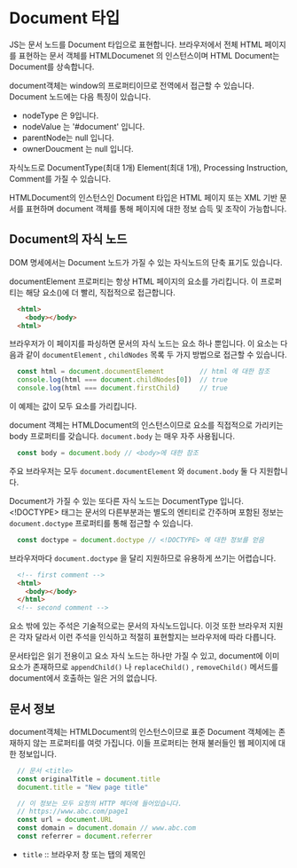 # Document 타입

JS는 문서 노드를 Document 타입으로 표현합니다. 브라우저에서 전체 HTML 페이지를 표현하는 문서 객체를 HTMLDocumenet 의 인스턴스이며 HTML Document는 Document를 상속합니다.

document객체는 window의 프로퍼티이므로 전역에서 접근할 수 있습니다. Document 노드에는 다음 특징이 있습니다.

* nodeType 은 9입니다.
* nodeValue 는 '#document' 입니다.
* parentNode는 null 입니다.
* ownerDoucment 는 null 입니다.

자식노드로 DocumentType(최대 1개) Element(최대 1개), Processing Instruction, Comment를 가질 수 있습니다.

HTMLDocument의 인스턴스인 Document 타입은 HTML 페이지 또는 XML 기반 문서를 표현하며 document 객체를 통해 페이지에 대한 정보 습득 및 조작이 가능합니다.

## Document의 자식 노드

DOM 명세에서는 Document 노드가 가질 수 있는 자식노드의 단축 표기도 있습니다.

documentElement 프로퍼티는 항상 HTML 페이지의 <html> 요소를 가리킵니다. 이 프로퍼티는 해당 요소(<html>)에 더 빨리, 직접적으로 접근합니다.
  
``` html
  <html>
    <body></body>
  <html>
```

브라우저가 이 페이지를 파싱하면 문서의 자식 노드는 <html> 요소 하나 뿐입니다. 이 요소는 다음과 같이 `documentElement` , `childNodes` 목록 두 가지 방법으로 접근할 수 있습니다. 
  
``` js
  const html = document.documentElement         // html 에 대한 참조
  console.log(html === document.childNodes[0])  // true
  console.log(html === document.firstChild)     // true
```

이 예제는 값이 모두 <html> 요소를 가리킵니다.

document 객체는 HTMLDocument의 인스턴스이므로 <body> 요소를 직접적으로 가리키는 body 프로퍼티를 갖습니다. `document.body` 는 매우 자주 사용됩니다.

``` js
  const body = document.body // <body>에 대한 참조
```

주요 브라우저는 모두 `document.documentElement` 와 `document.body` 둘 다 지원합니다.

Document가 가질 수 있는 또다른 자식 노드는 DocumentType 입니다. <!DOCTYPE> 태그는 문서의 다른부분과는 별도의 엔티티로 간주하며 포함된 정보는 `document.doctype` 프로퍼티를 통해 접근할 수 있습니다.

``` js
  const doctype = document.doctype // <!DOCTYPE> 에 대한 정보를 얻음
```

브라우저마다 `document.doctype` 을 달리 지원하므로 유용하게 쓰기는 어렵습니다. 

``` html
  <!-- first comment -->
  <html>
    <body></body>
  </html>
  <!-- second comment -->
```
<html> 요소 밖에 있는 주석은 기술적으로는 문서의 자식노드입니다. 이것 또한 브라우저 지원은 각자 달라서 이런 주석을 인식하고 적절히 표현할지는 브라우저에 따라 다릅니다.

문서타입은 읽기 전용이고 요소 자식 노드는 하나만 가질 수 있고,  document에 이미 <html>요소가 존재하므로 `appendChild()` 나 `replaceChild()` ,  `removeChild()` 메서드를 document에서 호출하는 일은 거의 없습니다.

## 문서 정보
 document객체는 HTMLDocument의 인스턴스이므로 표준 Document 객체에는 존재하지 않는 프로퍼티를 여럿 가집니다. 이들 프로퍼티는 현재 불러들인 웹 페이지에 대한 정보입니다. 

``` js
  // 문서 <title>
  const originalTitle = document.title
  document.title = "New page title"

  // 이 정보는 모두 요청의 HTTP 헤더에 들어있습니다.
  // https://www.abc.com/page1
  const url = document.URL
  const domain = document.domain // www.abc.com
  const referrer = document.referrer
```

* `title` :: 브라우저 창 또는 탭의 제목인 <title> 요소 텍스트. 현재 페이지의 제목 읽기 및 설정 가능. 값을 바꿔도 <title> 요소는 변함이 없음
* `URL` :: 페이지의 완전한 URL(주소 표시줄에 있는 URL) 포함
* `domain` :: 페이지의 도메인 이름
* `referrer` :: 이 페이지를 링크한 페이지의 URL. 해당 페이지가 없을경우 referrer 프로퍼티에는 빈 문자열이 저장


## Element 타입

웹 프로그래밍 에서 Document 타입 다음으로 자주 쓰는 타입은 Element 타입입니다. Element 타입은 XML/HTML 요소를 표현하며 이를 통해 태그 이름이나 자식, 속성같은 정보에 접근가능합니다. Element 노드에는 특징이 있습니다.

* `nodeType` 은 1입니다.
* `nodeName` 은 요소의 태그 이름입니다.
* `nodeValue` 는 null 입니다.
* `parentNode`는 Document 또는 Element 입니다.
* `ownerDoucment` 는 null 입니다.
* 자식노드로 Element나 Text, Comment, ProcessingIntsruction, CDATA Section, EntityReference를 가질 수 있습니다.

요소의 태그 이름은 `nodeName` 프로퍼티나 `tagName` 프로퍼티로 얻을 수 있습니다.

``` js
  // <div id="myDiv"></div>
  const div = document.getElementById('myDiv')
  console.log(div.tagName)  // DIV  :: HTML에서는 항상 대문자 반환
  console.log(div.tagName === div.nodeName) // true
```

## HTML 요소

HTML 요소는 모두 HTMLElement타입을 통해 표현됩니다. HTMLElement는 Element를 직접적으로 상속하며 몇 가지 프로퍼티가 추가됩니다. 각 프로퍼티는 모든 HTML 요소에서 사용가능한 표준 속성중 하나를 나타냅니다.

id - 요소의 고유한 식별자
title - 요소에 대한 추가 정보이며 일반적으로 마우스를 가져가면 툴팁으로 표현됩니다.
lang - 요소 콘텐츠의 언어 코드인데 거의 쓰이지 않습니다.
dir - 언어의 표기 방향. 'ltr' 왼쪽 -> 오른쪽, 'rtl' 오른쪽 -> 왼쪽으로 쓰는 언어 의미
className - 요소의 CSS 클래스인 class 속성 의미. class는 ECMAScript의 Class 때문에 className 으로 사용됨.
각 프로퍼티는 속성 값을 읽기 및 설정하는 용도로 사용합니다.

// <div id="myDiv" class="ab cd" title="Body Text" lang="en" dir="ltr"></div>
const div = document.getElementById('myDiv')

console.log(div.id = 'divId') // divId
console.log(div.className = 'ef gh') // ef gh
console.log(div.title = 'texting') // texting
console.log(div.lang = 'fr') // fr
console.log(div.dir = 'rtl') // rtl
프로퍼티를 변경해도 페이지에 바로 반영되지 않는 경우도 있으므로 사용자는 알 수 없으며 title 프로퍼티의 경우는 요소 위에 마우스를 가져가야 바뀐 것을 알 수 있습니다.

속성 (attribute) 얻기

각 요소(element) 는 속성을 가질 수 있으며 속성에는 일반적으로 해당 요소나 콘텐츠에 대한 정보가 들어있습니다. 속성에 대한 DOM 메서드는 getAttribute(), setAttribute(), removeAttribute() 입니다. 이들 메서드는 HTMLElement 타입에 정의된 프로퍼티를 포함해 모든 속성을 다룰 수 있도록 만들어졌습니다. 속성 이름은 대소문자를 구분하지 않습니다.

// <div id="myDiv" class="ab cd" my_attribute="hello" onClick="console.log(1)"></div>
console.log(div.getAttribute('class')) // ab cd
console.log(div.getAttribute('my_attribute')) // hello
console.log(div.getAttribute('MY_AtTrIbUte')) // hello

console.log(div.id) // myDiv
console.log(div.my_attribute) // undefined

console.log(div.style) // [ object CSSStyleDelcaration ]

console.log(div.getAttribute('onclick')) // console.log(1)
console.log(div.onClick) // function onclick(event) { console.log(1) }
style 속성은 CSS 텍스트를 반환하지만 프로퍼티는 객체를 반환합니다. style 프로퍼티는 style 속성과 직접 연결되지는 않습니다.
onclick 같은 이벤트 핸들러 속성은 JS 코드이며 getAttribute()는 해당 코드 문자열을 반환하지만 onclick 프로퍼티는 함수 자체를 반환하고 해당 속성이 없을 경우 null을 반환합니다. 이는 onclick을 비롯한 이벤트 처리 프로퍼티가 자신에게 할당된 함수에 접근할 수 있기 때문입니다.

이러한 차이 때문에 개발자들은 JS로 DOM을 다룰 때 객체 프로퍼티를 주로 사용하며, getAttribute()는 커스텀 속성의 값을 가져올 때 사용합니다.

속성 설정

div.setAttribute('id', 'sample')

div.id = 'new sample'
setAttribute()는 1. 속성 이름과 2. 설정할 값 두가지를 매개변수로 받습니다. 속성은 모두 프로퍼티이므로 프로퍼티에 직접 할당하는 것은 속성 값을 설정하는것과 마찬가지 입니다.

div.mycolor = 'red'
alert(div.getAttribute('mycolor')) // null
그러나 DOM 요소에 커스텀 프로퍼티를 추가해도 요소에 자동으로 속성이 추가되지는 않습니다. 

요소에서 속성을 제거하는 removeAttrebute()는 속성의 값뿐 아니라 요소에서 속성을 완전히 제거합니다.

div.removeAttrivute('class')
attributes 프로퍼티

Element 타입은 DOM 노드 타입중 attribute프로퍼티를 갖는 유일한 타입입니다. attribute에서는 NameNodeMap이 저장됩니다. 요소의 속성은 모두 Attr 노드로 표현되며 각 Attr 노드는 NameNodeMap 객체에 저장됩니다.

NameNodeMap 객체는 다음 메서드가 있습니다. (그러나 잘 사용하지는 않습니다.)

- getName(name) :: nodeName 프로퍼티가 name인 노드를 반환합니다.
- removeNamed(name) :: nodeName 프로퍼티가 name인 노드를 목록에서 제거합니다
- setNamedItem(node) :: node를 목록에 추가하고 nodeName 프로퍼티에 따라 색인합니다
- item(pos) :: 인덱스가 pos인 노드를 반환합니다.

attribute 프로퍼티 안의 각 노드는 nodeName이 속성이름이며 nodeValue는 속성 값입니다. 

// divㄴㅡㄴ nodeType === 1 (Element ㅌㅏㅇㅣㅂ)
const attrs = div.attributes
console.log(attrs)  // [object NamedNodeMap]

console.log(attrs.getNamedItem('id').nodeValue) // div
console.log(attrs['id'].nodeValue)  // div

attrs['id'].nodeValue = 'new_id'

attrs.removeNamedItem('id') // ㅈㅜㅇㅓㅈㅣㄴ ㅇㅣㄹㅡㅁㅇㅡㅣ ㅅㅗㄱㅅㅓㅇ ㅈㅔㄱㅓ
attribute가 유용한 경우는 요소의 속성을 대상으로 루프가 필요할 때 입니다. DOM구조를 XML이나 HTML 문자열로 직렬화 할 때가 그런 경우입니다.

function outputAttributes (element) {
  const pairs = []
  const attrs = element.attributes
  
  for (let i = 0; i < attrs.length; i++) {
    const attrName = attrs[i].nodeName
    const attrValue = attrs[i]nodeValue

    pairs.push(`${attrName}='${attrValue}'`)
  }
  
  return pairs.join(' ')
}
해당 함수는 이름-값 쌍 순으로 이루어진 배열을 만든 다음 name='value' name='value' 형태의 문자열로 만듭니다.(직렬화 할때 주로 사용) 여기서 눈여겨볼 점은 브라우저에 따라 attribute 객체의 속성을 반환하는순서가 다릅니다.

요소의 자식

요소는 자식 요소나 자손 요소를 가질 수 있으며 숫자 제한이 없습니다. ChildNodes 프로퍼티에는 요소의 자식 요소가 모두 담기는데, 다른 요소나 텍스트노드, 주석, 처리 지침(processing instruction)이 모두 포함됩니다.

for (let i = o, i < element.childNodes.length; i++) {
  if (element.childNodes[i].nodeType === 1) {
    // ㅊㅓㄹㅣ
  }
}
childNodes 는 모든 요소를 포함하므로, nodeType을 확인하여 원하는 요소들을 확인하여 사용할 수 있습니다.



Text 타입
Text 노드는 Text 타입으로 표현됩니다. 이 노드에는 평범한 텍스트가 포함되고, 이스케이프된 HTML 문자는 포함할 수 있지만 HTML 코드는 포함 할 수 없습니다. Text 노드에는 다음과 같은 특징이 있습니다.

- nodeType 은 3입니다.
- nodeName 은 '#text' 입니다.
- nodeValue 는 노드에 포함퇸 텍스트입니다.
- parentNode 는 Element 입니다.
- 자식 노드를 가질 수없습니다.

Text 노드에 포함된 텍스트는 nodeValue 프로퍼티나 data 프로퍼티로 가져올 수 있습니다.  둘 중 하나를 바꾸면 노드에 반영됩니다. 다음은 노드의 텍스트를 조작하는 메서드입니다.

- appendData(text) - 노드 마지막에 text를 추가합니다
- deleteData(offset, count) - offset 부터 count 만큼 삭제합니다.
- insertData(offset, text) - offset 위치에 text를 삽입합니다.
- replaceData(offset, count, text) - offset부터 (offset + count) 까지의 텍스트를 text로 교체합니다.
- splitText(offset) - offset 위치를 기준으로 텍스트 노드를 둘로 나눕니다.
- substringData(offset, count) - offset 위치부터 (offset + count) 까지의 텍스트를 꺼냅니다.
- length - 노드의 글자 개수를 반환합니다.

<!-- 콘텐츠가 없으므로 텍스트 노드도 없음 -->
<div></div>

<!-- 공백 텍스트 노드가 하나 있음 -->
<div> </div>

<!-- 텍스트 노드가 있음 -->
<div> Hello World! </div>
기본적으로 콘텐츠를 가질 수 있는 요소는 모두 최대 하나의 텍스트 노드를 가질 수 있습니다. 다음 코드로 테스트 노드에 접근 가능합니다. 텍스트 노드의 값을 바꿀 때 문서 타입에 따라 HTML 또는 XML에 맞게 인코드 됩니다. 즉 >, <, " 등이 이스케이프 됩니다.

const textNode = div.firstChild // div.childNode[0]도 가능

div.firstchild.nodeValue = "Some other message" // 텍스트 노드 수정

// "Some &lt;strong&gt;other&lt;/string&gt; message"
div.firstChild.nodeValue = "Some <strong>other</strong> message"
텍스트 노드 생성
새 텍스트 노드를 생성할 때는 document.createTextNode() 메서드를 사용합니다. 이 메서드는 매개변수로 삽입할 텍스트를 받습니다. 이미 존재하는 텍스트 노드의 값을 바꿀 때와 마찬가지로 이 메서드 역시 주어진 문자열을 HTML이나 XML에 맞게 인코드 합니다. 

const textNode = document.createTextNode('<strong>Hello</strong> world!')
새 텍스트 노드를 생성하면 ownerDocument 프로퍼티가 설정되지만 문서 트리에 삽입하기 전에는 브라우저 창에 표시되지 않습니다.

 Comment 타입
주석은 DOM 에서 Comment 타입으로 표현됩니다. Comment 노드에는 다음 특징이 있습니다.

- nodeType은 8 입니다
- nodeName은 '#comment'
- nodeValue는 주석 콘텐츠 입니다.
- parentNode는 Document 또는 Element 입니다.
- 자식 노드는 가질 수 없습니다.

Comment 타입은 Text 타입과 같은 원형을 상속하므로 Text 타입에 있는 문자열 메서드를 (splitText() 제외) 대부분 갖고있습니다.  Text 타입과 마찬가지로 nodeValue나 data 프로퍼티로 주석의 콘텐츠를 가져 올 수 있습니다.

// <div id="myDiv"><!-- 주석 --></div>

const comment = div.firstChild.data
console.log(comment)  // 주석
CDATASection 타입
CDATA 섹션은 XML 기반 문서 전용이며 CDATASection 타입으로 표현됩니다. Comment와 마찬가지로 CDATASection 타입 역시 Text 타입과 같은 원형을 상속하므로 splitText()를 제외한 문자열 메서드를 모두 가집니다. CDATASection 노드에는 다음 특징이 있습니다.

- nodeType은 4 입니다
- nodeName은 '#cdata-section' 입니다
- nodeValue는 CDATA 섹션의 콘텐츠입니다.
- parentNode는 Document 또는 Element 입니다
- 자식 노드는 가질 수 없습니다.

CDATA 섹션은 XML 문서에만 유효하므로 대부분 브라우저에서 CDATA 섹션을 부정확한 Comment나 Element 로 잘못 파싱합니다.

<div id="div"> <![CDATA[ This is some content ]]> </div>
CDATASection 노드는 <div>의 첫 번째 자식이어야 하지만 주요 브라우저 중에서 이렇게 파싱하는 브라우저는 하나도 없습니다. 유효한 XHTML 페이지에서조차 포함된 CDATA 섹션을 제대로 지원하지 않습니다. 

DocumentType 타입
DocumentType 타입은 자주 사용하지 않습니다. (FireFox, Safari, Opera)

- nodeType은 10입니다.
- nodeValue는 독타입 이름입니다.
- nodeValue는 null 입니다
- parentNode는 Document 입니다.
- 자식 노드는 가질 수 없습니다.

DOM 레벨 1 에선 DocumentType 객체를 동적으로 생성할 수 없으며 문서 코드를 파싱하는 동안에만 생성됩니다. 지원하는 브라우저는 DocumentType 객체를 document.doctype에 저장합니다. 프로퍼티는 name (독타입 이름), entities )(독타입이 정의하는 엔티티의 NamedNodeMap), notations (독타입이 정의하는 표기법의 NamedNodeMap)을 지원합니다. 브라우에서 불러오는 문서는 일반적으로 HTML이나 XHTML 이므로 entities와 notations는 보통 빈 목록입니다. name 프로퍼티에 저장되는 독타입 이름은 <!DOCTYPE  바로 뒤에 있는 텍스트입니다.

<!DOCTYPE HTML PUBLIC "-//W3C//DTD HTML 4.01//EN"
  "http://www.w3.org/TR/html4/strict.dtd">
이 독타입의 name 프로퍼티 결과는 "HTML" 입니다.

DocumentFragment








<ul id="myList"></ul>
이 ul 요소에 li 요소를 세 개 추가하려합니다. 각 요소를 직접적으로 추가하면 브라우저가 그 때마다 페이지에 새 정보를 반영하고 다시 렌더링 해야합니다. 다음 코드처럼 문서 버퍼를 생성하고 <li> 요소를 동시에 추가하는 편이 좋습니다.

const fragment = document.createDocumentFragment()
const ul = document.getElementById('myList')
const li = null

for (let i = 0; i < 3; i++) {
  li = document.createElement('li')
  li.appendChild(document.createTextNode(`Item ${i + 1}`)
  fragment.appendChild(li)
}

ul.appendChild(fragment)
Attr 타입
요소의 속성은 DOM 에서 Attr 타입으로 표현됩니다. 기술적으로 속성은 요소의 attribute 프로퍼티 안에 존재하는 노드입니다. Attribute 노드에는 다음 특징이 있습니다.

- nodeType은 11 입니다.
- nodeName은 속성 이름 입니다.
- nodeValue는 속성 값입니다.
- parentNode는 null 입니다.
- HTML 에서는 자식 노드를 가질 수 없습니다.
- XML 에서는 자식 노드로 Text, EntityReference를 가질 수 있습니다.

속성 역시 노드지만 DOM 문서 트리의 일부분으로 간주되지는 않습니다. Attribute 노드를 직접 참조하는 경우는 드물며 개발자들은 보통 getAttribute(), setAttribute(), removeAttribute()를 더 선호합니다. 



DOM 다루기
DOM 조작은 대개 매우 단순하며 자바스크립트를 쓸 때도 일반적인 HTML 코드와 마찬가지로 하면 됩니다. 하지만 이따금은 DOM 조작이 눈에 보이는 것 만큼 단순하진 않을 때도 있습니다. 브라우저는 버그와 비일고나성이 많아서 DOM 코딩을 다른 코딩보다 어렵게 만듭니다.

동적 스크립트
<script> 요소는 자바스크립트 코드를 페이지에 삽입하는데 src 속성으로 외부 파일을 불러오거나 요소 안에 직접 스크립트 텍스트를 쓸 수 있습니다. 동적 스크립트란 페이지를 불러오는 시점에서는 존재하지 않았지만 DOM을 통해 이후 추가한 <script> 입니다. 동적 스크립트에는 1. 외부 파일을 불러오거나 2. 텍스트를 직접 삽입하는 두 가지 방법이 있습니다.

const script = document.crateElement('script')
script.type = 'text/javascript'
script.src = 'client.js'
document.body.appendChild(script)
이 코드에서 주의할점은, 마지막 줄에서 <script>요소를 문서 트리에 삽입한 뒤에만 스크립트를 내려받기 시작한다는 점입니다. 한 가지 문제점은, 동적으로 스크립트를 불러올 때 완료 시점을 정확히 알 수 없다는 것 입니다. 이를 정확히 처리할 수 있는 표준 방법이 존재하지 않습니다. 

자바스크립트 코드를 삽입하는 다른 방법은 인라인 스크립트 입니다.

<script type="text/javascript">
  function sayHi () {
    console.log('Hi')
  }
</script>


const script = document.createElement('script')
script.type = 'text/javascript'
script.text = 'function sayHi() { console.log("Hi") }'
try {
  script.appendChild(document.createTextNode('code') // 그 외 브라우저
} catch (err) {
  script.text = 'code' // safari 초기버전 지원
}

document.body.appendChild(script)
이런식으로 불러온 코드는 전역 스코프에서 실행되며 스크립트가 실행된 직후 사용 가능합니다. 사실 이는 전역 스코프에서 같은 문자열을 eval()에 넘긴것과 마찬가지입니다.





동적 스타일
CSS 스타일을 HTML 페이지에 삽입하는 요소는 두 가지 입니다. <link> 요소는 외부 CSS파일을 불러올 때 사용하고 <style> 요소는 인라인 스타일에 사용합니다. 동적 스크립트와 마찬가지로 동적 스타일 역시 페이지를 처음 불러왔을 때는 존재하지 않다가 나중에 추가한 스타일입니다.

// <link rel = 'stylesheet' type="text/css" href="styles.css">

const link = document.createElement('link')
link.rel = 'stylesheet'
link.type = 'text/css'
link.href = 'styles.css'
const head = document.getElementByTagName('head')[0]
head.appendChild(link)
외부 파일에서 스타일을 불러오는 과정은 비동기적으로 이루어 지므로 자바스크립트 코드 실행 순서와는 무관하게 로드합니다. 일반적으로 스타일이 완전히 로드된 시점을 알 필요는 없지만 이벤트 등 몇가지 테크닉으로 알 수 있습니다.

const css = 'body { background: red }'
const style = document.createElement('style')
style.tyle = 'text/css'
try {
  style.appendChild(document.createTextNode(css)
} catch (ex) {
  style.styleSheet.cssText = css
}

const head = document.getElementByTagName('head')[0]
head.appendChild(style)
이런 방식으로 명시한 스타일을 페이지에 즉시 추가되며 즉시 반영됩니다. 

노드 리스트 사용

NodeList 객체와 이와 관련된 NamedNodeMap, HTMLCollecton을 이해하면 DOM을 전체적으로 이해하는데 큰 도음이 됩니다. 각 컬렉션은 모두 '살아있는' 것으로 간주되는데, 이 말은 문서 구조가 바뀔 때마다 컬렉션도 업데이트 되므로 항상 정확한 정보를 반환한다는 것 입니다. 달리 말하면 NodeList 객체는 해당 객체에 접근할 때마다 수행되는 쿼리 입니다.

NodeList를 순회해야 할 때는 항상 새 변수에 컬렉션 길이를 저장하여 사용하거나 배열로 변경하여 사용해야합니다.

const divs = document.getElementByTagName('div')

for (let i = 0; i < div.length; i++) {
  div = document.createElement('div')
  document.body.appendChild(div)
}
일반적으로 말해 NodeList 자체에 접근하는 일은 컬렉션에 접근할 때마다 다시 쿼리하므로 NodeList에서 자주 사용하는 겂은 변수에 저장하여 사용하세요.

